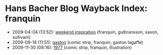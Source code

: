 # Hans Bacher Blog Wayback Index: franquin

* 2009-04-04 (13:52): [weekend inspiration](https://web.archive.org/web/https://one1more2time3.wordpress.com/2009/04/04/weekend-inspiration/) (franquin, gulbransson, saxon, sullivant)
* 2009-09-18 (11:51): [gaston](https://web.archive.org/web/https://one1more2time3.wordpress.com/2009/09/18/gaston/) (comic strip, franquin, gaston lagaffe)
* 2009-11-30 (08:16): [1977](https://web.archive.org/web/https://one1more2time3.wordpress.com/2009/11/30/1977/) (comic strip, franquin, illustration)